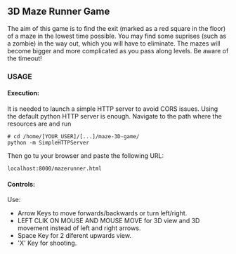 3D Maze Runner Game
---

The aim of this game is to find the exit (marked as a red square in the floor) of a maze in the lowest time possible. You may find some suprises (such as a zombie) in the way out, which you will have to eliminate. The mazes will become bigger and more complicated as you pass along levels. Be aware of the timeout!

### USAGE

#### Execution:
It is needed to launch a simple HTTP server to avoid CORS issues. Using the default python HTTP server is enough. Navigate to the path where the resources are and run

```
# cd /home/[YOUR_USER]/[...]/maze-3D-game/
python -m SimpleHTTPServer
```

Then go tu your browser and paste the following URL:
```
localhost:8000/mazerunner.html
```

#### Controls:
Use:
 - Arrow Keys to move forwards/backwards or turn left/right.
 - LEFT CLIK ON MOUSE AND MOUSE MOVE for 3D view and 3D movement instead of left and right arrows.
 - Space Key for 2 diferent upwards view.
 - 'X' Key for shooting.
